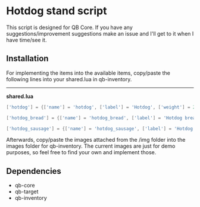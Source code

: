 # Hotdog stand script

This script is designed for QB Core. If you have any suggestions/improvement suggestions make an issue and I'll get to it when I have time/see it.

## Installation

For implementing the items into the available items, copy/paste the following lines into your shared.lua in qb-inventory.

---

__shared.lua__

```lua
['hotdog'] = {['name'] = 'hotdog', ['label'] = 'Hotdog', ['weight'] = 200, ['type'] = 'item', ['image'] = 'hotdog.png', ['unique'] = false, ['useable'] = true, ['shouldClose'] = false, ['combinable'] = nil, ['description'] = 'Awesome hotdog'},

['hotdog_bread'] = {['name'] = 'hotdog_bread', ['label'] = 'Hotdog bread', ['weight'] = 80,	['type'] = 'item', ['image'] = 'hotdog_bread.jpg', ['unique'] = false, ['useable'] = false, ['shouldClose'] = false, ['combinable'] = nil, ['description'] = 'Finest hotdog bread on the marked'},

['hotdog_sausage'] = {['name'] = 'hotdog_sausage', ['label'] = 'Hotdog sausage', ['weight'] = 120, ['type'] = 'item', ['image'] = 'hotdog_sausage.jpg', ['unique'] = false, ['useable'] = false, ['shouldClose'] = false,	['combinable'] = nil, ['description'] = 'Most juicy sausage for the perfect hotdog'},
```

Afterwards, copy/paste the images attached from the /img folder into the images folder for qb-inventory. The current images are just for demo purposes, so feel free to find your own and implement those.

## Dependencies

-   qb-core
-   qb-target
-   qb-inventory


